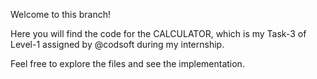 
Welcome to this branch! 

Here you will find the code for the CALCULATOR, which is my Task-3 of Level-1 assigned by @codsoft during my internship. 

Feel free to explore the files and see the implementation.

